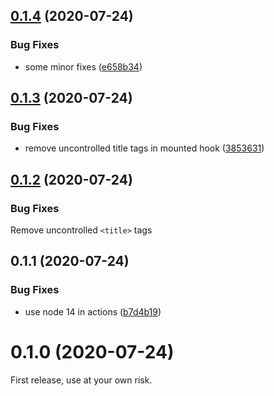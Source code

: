 ## [0.1.4](https://github.com/egoist/vue-head/compare/v0.1.3...v0.1.4) (2020-07-24)


### Bug Fixes

* some minor fixes ([e658b34](https://github.com/egoist/vue-head/commit/e658b344bf420940cca9d37952cf0363052e790d))



## [0.1.3](https://github.com/egoist/vue-head/compare/v0.1.2...v0.1.3) (2020-07-24)


### Bug Fixes

* remove uncontrolled title tags in mounted hook ([3853631](https://github.com/egoist/vue-head/commit/3853631eccd027842b5817a07324dc9e53e1f4b4))



## [0.1.2](https://github.com/egoist/vue-head/compare/v0.1.1...v0.1.2) (2020-07-24)

### Bug Fixes

Remove uncontrolled `<title>` tags

## 0.1.1 (2020-07-24)


### Bug Fixes

* use node 14 in actions ([b7d4b19](https://github.com/egoist/vue-head/commit/b7d4b197099e40b470f82a60be04810231d461c4))



# 0.1.0 (2020-07-24)


First release, use at your own risk.
